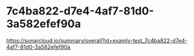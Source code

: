 # 7c4ba822-d7e4-4af7-81d0-3a582efef90a
https://sonarcloud.io/summary/overall?id=examly-test_7c4ba822-d7e4-4af7-81d0-3a582efef90a
